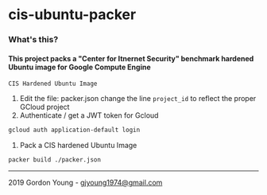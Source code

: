 # cis-ubuntu-packer
### What's this? 
####  This project packs a "Center for Itnernet Security" benchmark hardened Ubuntu image for Google Compute Engine
`CIS Hardened Ubuntu Image`
1. Edit the file: packer.json 
change the line `project_id` to reflect the proper GCloud project     
1. Authenticate / get a JWT token for Gcloud
```sh
gcloud auth application-default login
```
1. Pack a CIS hardened Ubuntu Image
```sh
packer build ./packer.json
```

---
2019 Gordon Young - gjyoung1974@gmail.com
